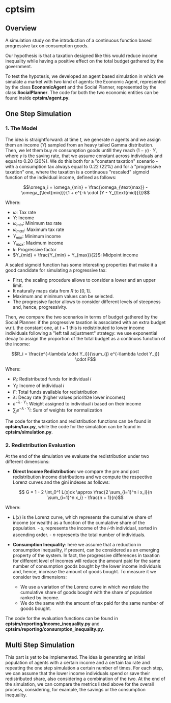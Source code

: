 # cptsim #

## Overview ##

A simulation study on the introduction of a continuous function based progressive tax on consumption goods.

Our hypothesis is that a taxation designed like this would reduce income inequality while having a positive effect on the total budget gathered by the government.

To test the hypotesis, we developed an agent based simulation in which we simulate a market with two kind of agents: the Economic Agent, represented by the class **EconomicAgent** and the Social Planner, represented by the class **SocialPlanner**. The code for both the two economic entities can be found inside **cptsim/agent.py**. 

## One Step Simulation ##

### 1. The Model ###

The idea is straightforward: at time $t$, we generate $n$ agents and we assign them an income ($Y$) sampled from an heavy tailed Gamma distribution. Then, we let them buy $m$ consumption goods untill they reach $(1 - \gamma) \cdot Y$, where $\gamma$ is the saving rate, that we assume constant across individuals and equal to 0.20 (20%). We do this both for a "constant taxation" scenario - with a consumption tax always equal to 0.22 (22%) and for a "progressive taxation" one, where the taxation is a continuous "rescaled" sigmoid function of the individual income, defined as follows: 

$$\omega_i = \omega_{min} + \frac{\omega_{\text{max}} - \omega_{\text{min}}}{1 + e^{-k \cdot (Y - Y_{\text{mid}})}}$$

Where:
- $\omega$: Tax rate
- $Y$: Income
- $\omega_{min}$: Minimum tax rate
- $\omega_{max}$: Maximum tax rate
- $Y_{min}$: Minimum income
- $Y_{max}$: Maximum income
- $k$: Progressive factor
- $Y_{mid} = \frac{Y_{min} + Y_{max}}{2}$: Midpoint income

A scaled sigmoid function has some interesting properties that make it a good candidate for simulating a progressive tax:
- First, the scaling procedure allows to consider a lower and an upper limit.
- It naturally maps data from $R$ to $[0, 1]$.
- Maximum and minimum values can be selected.
- The progressive factor allows to consider different levels of steepness and, hence, progressivity.

Then, we compare the two scenarios in terms of budget gathered by the Social Planner: if the progressive taxation is associated with an extra budget w.r.t. the constant one, at $t + 1$ this is redistributed to lower income individuals following a "left tail adjustment" strategy: we use exponential decay to assign the proportion of the total budget as a continuos function of the income: 

$$R_i = \frac{e^{-\lambda \cdot Y_i}}{\sum_{j} e^{-\lambda \cdot Y_j}} \cdot F$$

Where:
- $R_i$: Redistributed funds for individual $i$
- $Y_i$: Income of individual $i$
- $F$: Total funds available for redistribution
- $\lambda$: Decay rate (higher values prioritize lower incomes)
- $e^{-\lambda \cdot Y_i}$: Weight assigned to individual $i$ based on their income
- $\sum_{j} e^{-\lambda \cdot Y_j}$: Sum of weights for normalization

The code for the taxation and redistribution functions can be found in **cptsim/tax.py**, while the code for the simulation can be found in **cptsim/simulation.py**.

### 2. Redistribution Evaluation ###

At the end of the simulation we evaluate the redistribution under two different dimensions:

 - **Direct Income Redistribution**: we compare the pre and post redistribution income distributions and we compute the respective Lorenz curves and the gini indexes as follows: 

```math
   G = 1 - 2 \int_0^1 L(x)dx \approx \frac{2 \sum_{i=1}^n i x_i}{n \sum_{i=1}^n x_i} - \frac{n + 1}{n}
```

   Where:
   
   - $L(x)$ is the Lorenz curve, which represents the cumulative share of income (or wealth) as a function of the cumulative share of the population.
    - $x_i$ represents the income of the $i$-th individual, sorted in ascending order.
    - $n$ represents the total number of individuals.

 - **Consumption Inequality**: here we assume that a reduction in consumption inequality, if present, can be considered as an emerging property of the system. In fact, the progressive differences in taxation for different level of incomes will reduce the amount paid for the same number of consumption goods bought by the lower income individuals and, hence, increase the amount of goods bought. To measure it we consider two dimensions:
    - We use a variation of the Lorenz curve in which we relate the cumulative share of goods bought with the share of population ranked by income.
    - We do the same with the amount of tax paid for the same number of goods bought.

The code for the evaluation functions can be found in **cptsim/reporting/income_inequality.py** and **cptsim/reporting/consumption_inequality.py**.

## Multi Step Simulation ##

This part is yet to be implemented. The idea is generating an initial population of agents with a certain income and a certain tax rate and repeating the one step simulation a certain number of times. For each step, we can assume that the lower income individuals spend or save their redistributed share, also considering a combination of the two.
At the end of the simulation, we can compare the metrics listed above for the overall process, considering, for example, the savings or the consumption inequality.